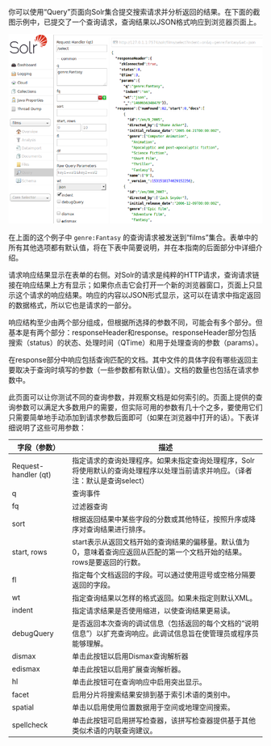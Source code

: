 你可以使用“Query”页面向Solr集合提交搜索请求并分析返回的结果。在下面的截图示例中，已提交了一个查询请求，查询结果以JSON格式响应到浏览器页面上。

![](/assets/query-top.png)

在上面的这个例子中 `genre:Fantasy` 的查询请求被发送到“films”集合。表单中的所有其他选项都有默认值，将在下表中简要说明，并在本指南的后面部分中详细介绍。

请求响应结果显示在表单的右侧。对Solr的请求是纯粹的HTTP请求，查询请求链接在响应结果上方有显示；如果你点击它会打开一个新的浏览器窗口，页面上只显示这个请求的响应结果。响应的内容以JSON形式显示，这可以在请求中指定返回的数据格式，所以它也是请求的一部分。

响应结构至少由两个部分组成，但根据所选择的参数不同，可能会有多个部分。但基本是有两个部分：responseHeader和response。responseHeader部分包括搜索（status）的状态、处理时间（QTime）和用于处理查询的参数（params）。

在response部分中响应包括查询匹配的文档。其中文件的具体字段有哪些返回主要取决于查询时填写的参数（一些参数都有默认值）。文档的数量也包括在请求参数中。

此页面可以让你测试不同的查询参数，并观察文档是如何索引的。页面上提供的查询参数可以满足大多数用户的需要，但实际可用的参数有几十个之多，要使用它们只需要简单地手动添加到请求参数后面即可（如果在浏览器中打开的话）。下表详细说明了这些可用参数：

|字段（参数）|描述|
|----------|---|
|Request-handler (qt)|指定请求的查询处理程序。如果未指定查询处理程序，Solr将使用默认的查询处理程序以处理当前请求并响应。（译者注：默认是查询select）|
|q|查询事件|
|fq|过滤器查询|
|sort|根据返回结果中某些字段的分数或其他特征，按照升序或降序对查询结果进行排序。|
|start, rows|start表示从返回文档开始的查询结果的偏移量。默认值为0，意味着查询应返回从匹配的第一个文档开始的结果。rows是要返回的行数。|
|fl|指定每个文档返回的字段。可以通过使用逗号或空格分隔要返回的字段。|
|wt|指定查询结果以怎样的格式返回。如果未指定则默认XML。|
|indent|指定请求结果是否使用缩进，以使查询结果更易读。|
|debugQuery|是否返回本次查询的调试信息（包括返回的每个文档的“说明信息”）以扩充查询响应。此调试信息旨在使管理员或程序员能够理解。|
|dismax|单击此按钮以启用Dismax查询解析器|
|edismax|单击此按钮以启用扩展查询解析器。|
|hl|单击此按钮可在查询响应中启用突出显示。|
|facet|启用分片将搜索结果安排到基于索引术语的类别中。|
|spatial|单击以启用使用位置数据用于空间或地理空间搜索。|
|spellcheck|单击此按钮可启用拼写检查器，该拼写检查器提供基于其他类似术语的内联查询建议。|